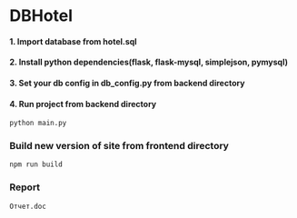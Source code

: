 # DBHotel

#### 1. Import database from hotel.sql
#### 2. Install python dependencies(flask, flask-mysql, simplejson, pymysql)
#### 3. Set your db config in db_config.py from backend directory
#### 4. Run project from backend directory
```
python main.py
```

### Build new version of site from frontend directory
```
npm run build
```

### Report

```
Отчет.doc
```